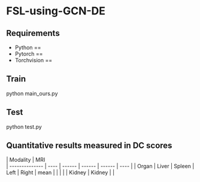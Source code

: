 # FSL-using-GCN-DE
## Requirements

* Python == 
* Pytorch == 
* Torchvision ==

## Train
python main_ours.py

## Test
python test.py

## Quantitative results measured in DC scores
|  Modality        |  MRI                                             
|  --------------  |  ----  |  ------ | ------ |  ------ | ---- |
|  Organ           |  Liver |  Spleen | Left   |  Right  | mean | 
|                  |        |         | Kidney |  Kidney |      |
